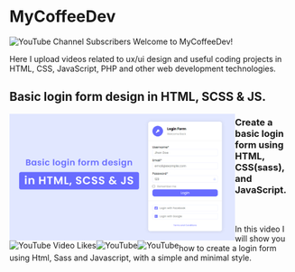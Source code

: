 # MyCoffeeDev


<img  alt="YouTube Channel Subscribers" src="https://img.shields.io/youtube/channel/subscribers/UCe8JYgeEzK46h1NgtBO-9lA">
Welcome to MyCoffeeDev!

Here I upload videos related to ux/ui design and useful coding projects in HTML, CSS, JavaScript, PHP and other web development technologies.



## Basic login form design in HTML, SCSS & JS.

[<img align="left" alt="YouTube" width="400px" src="https://github.com/MyCoffeeDev/Basic-login-form-design-in-HTML-SCSS-JS/blob/main/Cover.png" />][youtube]


### Create a basic login form using HTML, CSS(sass), and JavaScript.



<img align="left" alt="YouTube Video Likes" src="https://img.shields.io/youtube/likes/zJ8gBA5luaU">
<img align="left" alt="YouTube" src="https://img.shields.io/youtube/views/zJ8gBA5luaU?style=social" />
<img align="left" alt="YouTube" src="https://img.shields.io/github/stars/MyCoffeeDev/Basic-login-form-design-in-HTML-SCSS-JS?style=social" />


</br>
</br>
In this video I will show you how to create a login form using Html, Sass and Javascript, with a simple and minimal style.


[youtube]: https://www.youtube.com/watch?v=zJ8gBA5luaU&t



